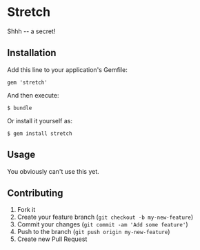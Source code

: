# Stretch

Shhh -- a secret!

## Installation

Add this line to your application's Gemfile:

    gem 'stretch'

And then execute:

    $ bundle

Or install it yourself as:

    $ gem install stretch

## Usage

You obviously can't use this yet.

## Contributing

1. Fork it
2. Create your feature branch (`git checkout -b my-new-feature`)
3. Commit your changes (`git commit -am 'Add some feature'`)
4. Push to the branch (`git push origin my-new-feature`)
5. Create new Pull Request

